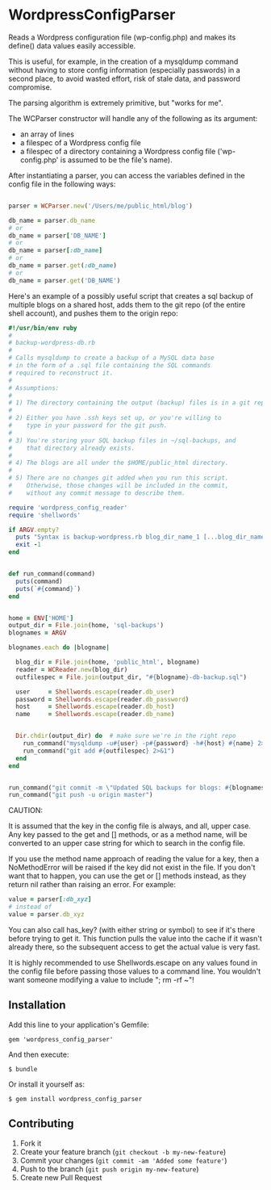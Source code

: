 # WordpressConfigParser

Reads a Wordpress configuration file (wp-config.php) and
makes its define() data values easily accessible.

This is useful, for example, in the creation of a mysqldump command
without having to store config information (especially passwords) in a second place, to avoid
wasted effort, risk of stale data, and password compromise.

The parsing algorithm is extremely primitive, but "works for me".

The WCParser constructor will handle any of the following as its argument:

* an array of lines
* a filespec of a Wordpress config file
* a filespec of a directory containing a Wordpress config file
  ('wp-config.php' is assumed to be the file's name).

After instantiating a parser, you can access the variables defined
in the config file in the following ways:

```ruby

parser = WCParser.new('/Users/me/public_html/blog')

db_name = parser.db_name
# or
db_name = parser['DB_NAME']
# or
db_name = parser[:db_name]
# or
db_name = parser.get(:db_name)
# or
db_name = parser.get('DB_NAME')
```

Here's an example of a possibly useful script that creates a sql backup
of multiple blogs on a shared host, adds them to the git repo (of the
entire shell account), and pushes them to the origin repo:

```ruby
#!/usr/bin/env ruby
#
# backup-wordpress-db.rb
#
# Calls mysqldump to create a backup of a MySQL data base
# in the form of a .sql file containing the SQL commands
# required to reconstruct it.
#
# Assumptions:
#
# 1) The directory containing the output (backup) files is in a git repo.
#
# 2) Either you have .ssh keys set up, or you're willing to
#    type in your password for the git push.
#
# 3) You're storing your SQL backup files in ~/sql-backups, and
#    that directory already exists.
#
# 4) The blogs are all under the $HOME/public_html directory.
#
# 5) There are no changes git added when you run this script.
#    Otherwise, those changes will be included in the commit,
#    without any commit message to describe them.

require 'wordpress_config_reader'
require 'shellwords'

if ARGV.empty?
  puts "Syntax is backup-wordpress.rb blog_dir_name_1 [...blog_dir_name_n]."
  exit -1
end


def run_command(command)
  puts(command)
  puts(`#{command}`)
end


home = ENV['HOME']
output_dir = File.join(home, 'sql-backups')
blognames = ARGV

blognames.each do |blogname|

  blog_dir = File.join(home, 'public_html', blogname)
  reader = WCReader.new(blog_dir)
  outfilespec = File.join(output_dir, "#{blogname}-db-backup.sql")

  user     = Shellwords.escape(reader.db_user)
  password = Shellwords.escape(reader.db_password)
  host     = Shellwords.escape(reader.db_host)
  name     = Shellwords.escape(reader.db_name)


  Dir.chdir(output_dir) do  # make sure we're in the right repo
    run_command("mysqldump -u#{user} -p#{password} -h#{host} #{name} 2>&1 | tee #{outfilespec}")
    run_command("git add #{outfilespec} 2>&1")
  end
end


run_command("git commit -m \"Updated SQL backups for blogs: #{blognames.join(', ')}.\"")
run_command("git push -u origin master")
```

CAUTION:

It is assumed that the key in the config file is always, and all, upper case.
Any key passed to the get and [] methods, or as a method name, will be
converted to an upper case string for which to search in the config file.

If you use the method name approach of reading the value for a key,
then a NoMethodError will be raised if the key did not exist in the file.
If you don't want that to happen, you can use the get or [] methods instead,
as they return nil rather than raising an error.  For example:

```ruby
value = parser[:db_xyz]
# instead of
value = parser.db_xyz
```

You can also call has_key? (with either string or symbol) to see if it's there
before trying to get it.  This function pulls the value into
the cache if it wasn't already there, so the subsequent access to get the
actual value is very fast.

It is highly recommended to use Shellwords.escape on any values found
in the config file before passing those values to a command line.
You wouldn't want someone modifying a value to include "; rm -rf ~"!





## Installation

Add this line to your application's Gemfile:

    gem 'wordpress_config_parser'

And then execute:

    $ bundle

Or install it yourself as:

    $ gem install wordpress_config_parser


## Contributing

1. Fork it
2. Create your feature branch (`git checkout -b my-new-feature`)
3. Commit your changes (`git commit -am 'Added some feature'`)
4. Push to the branch (`git push origin my-new-feature`)
5. Create new Pull Request

